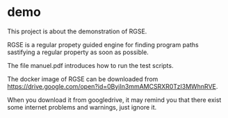 # demo
This project is about the demonstration of RGSE. 

RGSE is a regular propety guided engine for finding program paths sastifying a regular property as soon as possible.

The file manuel.pdf introduces how to run the test scripts.

The docker image of RGSE can be downloaded from https://drive.google.com/open?id=0ByjIn3mmAMCSRXR0TzI3MWhnRVE.

When you download it from googledrive, it may remind you that there exist some internet problems and warnings, just ignore it.  
